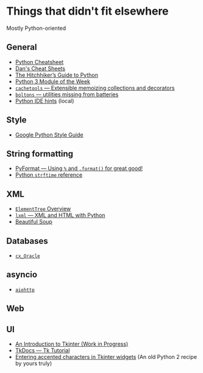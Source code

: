 # Things that didn't fit elsewhere

Mostly Python-oriented

## General

* [Python Cheatsheet](https://www.pythonsheets.com/)
* [Dan's Cheat Sheets](https://cheat.readthedocs.io/en/latest/python/index.html)
* [The Hitchhiker’s Guide to Python](https://docs.python-guide.org/)
* [Python 3 Module of the Week](https://pymotw.com/3/)
* [`cachetools` — Extensible memoizing collections and decorators](https://cachetools.readthedocs.io/en/latest/)
* [`boltons` — utilities missing from batteries](https://boltons.readthedocs.io/en/latest/)
* [Python IDE hints](python_ide_hints.md) (local)

## Style

* [Google Python Style Guide](https://google.github.io/styleguide/pyguide.html)

## String formatting

* [PyFormat — Using `%` and `.format()` for great good!](https://pyformat.info/)
* [Python `strftime` reference](http://strftime.org/)

## XML

* [`ElementTree` Overview](http://effbot.org/zone/element-index.htm)
* [`lxml` — XML and HTML with Python](https://lxml.de/index.html)
* [Beautiful Soup](https://www.crummy.com/software/BeautifulSoup/bs4/doc/)

## Databases

* [`cx_Oracle`](https://cx-oracle.readthedocs.io/en/latest/)

## asyncio

* [`aiohttp`](https://aiohttp.readthedocs.io/en/stable/)

## Web

## UI

* [An Introduction to Tkinter (Work in Progress)](http://effbot.org/tkinterbook/)
* [TkDocs — Tk Tutorial](https://tkdocs.com/tutorial/index.html)
* [Entering accented characters in Tkinter widgets](https://code.activestate.com/recipes/286155-entering-accented-characters-in-tkinter-widgets/)
    (An old Python 2 recipe by yours truly)
